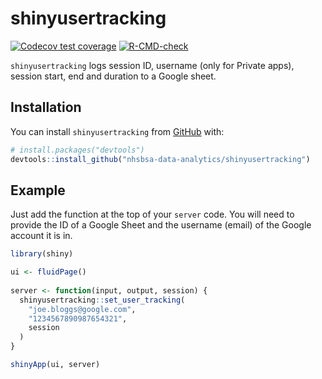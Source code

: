 
# shinyusertracking

<!-- badges: start -->
[![Codecov test coverage](https://codecov.io/gh/MarkMc1089/shinyusertracking/branch/master/graph/badge.svg)](https://app.codecov.io/gh/MarkMc1089/shinyusertracking?branch=master)
[![R-CMD-check](https://github.com/MarkMc1089/shinyusertracking/actions/workflows/R-CMD-check.yaml/badge.svg)](https://github.com/MarkMc1089/shinyusertracking/actions/workflows/R-CMD-check.yaml)
<!-- badges: end -->

`shinyusertracking` logs session ID, username (only for Private apps), session start, end and duration to a Google sheet.

## Installation

You can install `shinyusertracking` from [GitHub](https://github.com/) with:

``` r
# install.packages("devtools")
devtools::install_github("nhsbsa-data-analytics/shinyusertracking")
```

## Example

Just add the function at the top of your `server` code. You will need to provide the ID of a Google Sheet and the username (email) of the Google account it is in.

``` r
library(shiny)

ui <- fluidPage()
  
server <- function(input, output, session) {
  shinyusertracking::set_user_tracking(
    "joe.bloggs@google.com",
    "1234567890987654321",
    session
  )
}

shinyApp(ui, server)
```
